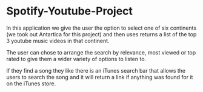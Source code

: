 # Spotify-Youtube-Project

In this application we give the user the option to select one of six continents (we took out Antartica for this project) and then uses returns a list of the top 3 youtube music videos in that continent.

The user can chose to arrange the search by relevance, most viewed or top rated to give them a wider variety of options to listen to.

If they find a song they like there is an iTunes search bar that allows the users to search the song and it will return a link if anything was found for it on the iTunes store.
